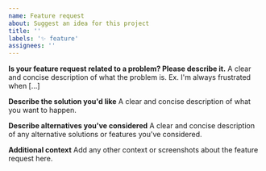 ```yaml
---
name: Feature request
about: Suggest an idea for this project
title: ''
labels: '✨ feature'
assignees: ''
---
```


**Is your feature request related to a problem? Please describe it.**
A clear and concise description of what the problem is. Ex. I'm always frustrated when [...]

**Describe the solution you'd like**
A clear and concise description of what you want to happen.

**Describe alternatives you've considered**
A clear and concise description of any alternative solutions or features you've considered.

**Additional context**
Add any other context or screenshots about the feature request here.
